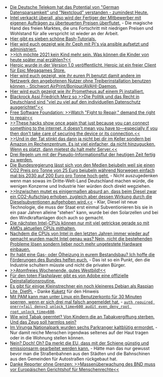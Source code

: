* [Die Deutsche Telekom hat das Potential von "German Datensparsamkeit" und "Nextcloud" verstanden - zumindest Heute.](https://nextcloud.com/blog/telekom-and-nextcloud-offer-collaboration-platform-for-european-data-sovereignty-and-gdpr-compliance/)
* [Intel verkackt überall, also wird der Fertiger der Mitbewerber mit eigenen Aufträgen zu überteuerten Preisen überflutet.](https://www.heise.de/news/Intel-verhandelt-mit-Samsung-und-TSMC-ueber-Outsourcing-der-CPU-Produktion-5019586.html) - Die magische Hand des freien Marktes, die uns Fortschritt mit niedrigen Preisen und Wohlstand für alle verspricht ist wieder an der Arbeit.
* [Hier gibt es sieben schöne Bash-Tutorials.](https://opensource.com/article/21/1/bash)
* [Hier wird euch gezeigt wie ihr Ceph mit Pi's via ansible aufsetzt und administriert.](https://opensource.com/article/21/1/ceph-raspberry-pi)
* [>>Ich möchte 2021 kein Kind mehr sein. Was können die Kinder von heute später mal erzählen?<<](https://kiezschreiber.blogspot.com/2021/01/grandpa-simpson-erzahlt.html)
* [Heroic wurde in der Version 1.0 veröffentlicht. Heroic ist ein freier Client für Epic Megagames Store.](https://www.onli-blogging.de/2001/Heroic-1.0-veroeffentlicht,-FOSS-Client-fuer-Epic.html)
* [Hier wird euch gezeigt, wie ihr euren Pi benutzt damit andere im Netzwerk den angebotenen Nutzer ohne Treiberinstallation benutzen können - Stichwort AirPrint/Bonjour/AVAHI-Daemon.](https://pimylifeup.com/raspberry-pi-airprint/)
* [Hier wird euch gezeigt wie ihr Prometheus auf einem Pi installiert.](https://pimylifeup.com/raspberry-pi-prometheus/)
* [Blackrock Assi Friedrich Merz so >>Die Politik und das Recht in Deutschland sind "viel zu viel auf den individuellen Datenschutz ausgerichtet"<<](https://blog.fefe.de/?ts=a10285ae)
* [Free Software Foundation: >>Watch "Fight to Repair," demand the right to repair<<](https://www.fsf.org/blogs/community/watch-fight-to-repair-demand-the-right-to-repair)
* [>>These hacks show once again that just because you can connect something to the internet, it doesn't mean you have to—especially if you then don't take care of securing the device or its connection.<<](https://www.vice.com/en/article/m7apnn/your-cock-is-mine-now-hacker-locks-internet-connected-chastity-cage-demands-ransom)
* [>>Und in der Tat stinkt das dann ja nicht bei dir im Keller sondern bei Amazon im Rechenzentrum. Es ist viel einfacher, da nicht hinzugucken. Wenn es platzt, dann mietest du halt mehr Server.<<](https://blog.fefe.de/?ts=a102b606)
* [Drei Regeln um mit der Pseudo-Informationsflut der heutigen Zeit fertig zu werden.](https://opensource.com/article/21/1/email-rules)
* [Die Bundesregierung lässt sich von den Medien bejubeln weil sie einen CO2 Preis pro Tonne von 25 Euro bejubeln während Norwegen einfach mal bis 2030 auf 200 Euro pro Tonne hoch geht.](https://www.sonnenseite.com/de/politik/norwegen-verdreifacht-co%e2%82%82-abgabe-bis-2030/) - Nicht auszugedenken wenn man sowas im Dritte-Welt-Land Deutschland machen würde, die wenigen Konzerne und Industrie hier würden doch direkt wegziehen.
* [>>Inzwischen mutet es einigermaßen absurd an, dass beim Diesel zwar ein CO2-Aufschlag erhoben, zugleich aber dessen Wirkung durch die Dieselsubventionen aufgehoben wird.<<](https://www.sonnenseite.com/de/mobilitaet/brennstoffemissionshandel-corona-cent-auf-den-co%e2%82%82%e2%80%91preis/) - Klar, Diesel ist neue Technologie, die muss der Staat erst einmal Subventionieren bis sie in ein paar Jahren alleine "stehen" kann, wurde bei den Solarzellen und bei den Windkraftanlagen doch auch so gemacht.
* [Die nächsten Intel-CPUs können nur mit viel getrickse gerade so mit AMDs aktuellen CPUs mithalten.](https://www.planet3dnow.de/cms/60579-hersteller-benchmarks-sehen-intel-rocket-lake-bei-games-in-front/)
* [Nachdem die CPUs von Intel in den letzten Jahren immer wieder auf gemacht wurden macht Intel genau was? Nein, nicht die bestehenden Probleme lösen sondern lieber noch mehr ungetestete Hardware einbauen.](https://www.bleepingcomputer.com/news/security/intel-adds-hardware-based-ransomware-detection-to-11th-gen-cpus/)
* [Ihr habt eine Gas- oder Ölheizung in eurem Bestandsbau? Ich hoffe die Förderungen des Bundes helfen euch.](https://www.sonnenseite.com/de/tipps/welche-mehrkosten-kommen-auf-hauseigentuemer-zu/) - Das ist so ein Punkt, den die Industrie schultern müsste und nicht die privaten Bürger.
* [>>Atomfreies Wochenende, gutes Westbild!<<](https://www.henning-uhle.eu/wirtschaft-soziales/atomfreies-wochenende-gutes-westbild)
* [Für den toten Flashplayer gibt es von Adobe eine offizielle Deinstallationsroutine.](https://www.planet3dnow.de/cms/60599-flash-player-uninstaller-ende-des-adobe-flash-players/)
* [Es gibt für einige Kleinstrechner ein noch kleineres Debian als Raspian Lite, DietPi.](https://dietpi.com/#download) - Danke [Kuketz](https://www.kuketz-blog.de/dietpi-raspberry-pi-auf-diaet-raspberry-pi-teil2/) für den Hinweis
* [Mit PAM kann man unter Linux ein Benutzerkonto für 30 Minuten sperren, wenn er sich drei mal falsch angemeldet hat.](https://www.kuketz-blog.de/pam_tally2-in-kombination-mit-nitrokey-linux-nutzer-authentifikation/) - [`auth required onerr=fail deny=3 unlock_time=600 audit even_deny_root root_unlock_time=600`](https://wiki.archlinux.org/index.php/PAM).
* [Wie wird Tabak geerntet? Von Kindern die an Tabakvergiftung sterben. Und das Zeug soll harmlos sein?](https://netzfrauen.org/2021/01/11/tobacco/)
* [Im Virunga Nationalpark wurden sechs Parkranger kaltblütig ermordet.](https://netzfrauen.org/2021/01/11/virunga/) - Nur damit reiche Menschen irgendwas seltenes auf der Haut tragen oder in die Wohnung stellen können.
* [Nein? Doch! Oh? Da merkt die EU, dass mit der Schiene günstig und emissionsarm gearbeitet werden kann.](https://www.sonnenseite.com/de/mobilitaet/2021-ist-das-europaeische-jahr-der-schiene/) - Hätte man das nur gewusst bevor man die Straßenbahnen aus den Städten und die Bahnschinen aus den Gemeinden für Autostraßen rückgebaut hat.
* [Danke Reporter ohne Grenzen: >>Massenüberwachung des BND muss vor Europäischen Gerichtshof für Menschenrechte<<](https://netzpolitik.org/2021/reporter-ohne-grenzen-massenueberwachung-des-bnd-muss-vor-europaeischen-gerichtshof-fuer-menschenrechte/)
